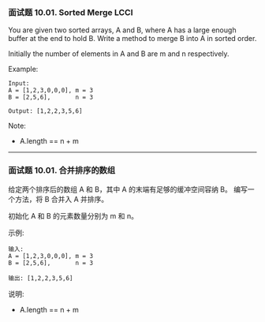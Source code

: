 ### 面试题 10.01. Sorted Merge LCCI
You are given two sorted arrays, A and B, where A has a large enough buffer at the end to hold B. Write a method to merge B into A in sorted order.

Initially the number of elements in A and B are m and n respectively.

Example:

	Input:
	A = [1,2,3,0,0,0], m = 3
	B = [2,5,6],       n = 3

	Output: [1,2,2,3,5,6]

Note:

* A.length == n + m

----

### 面试题 10.01. 合并排序的数组
给定两个排序后的数组 A 和 B，其中 A 的末端有足够的缓冲空间容纳 B。 编写一个方法，将 B 合并入 A 并排序。

初始化 A 和 B 的元素数量分别为 m 和 n。

示例:

	输入:
	A = [1,2,3,0,0,0], m = 3
	B = [2,5,6],       n = 3

	输出: [1,2,2,3,5,6]

说明:

* A.length == n + m


